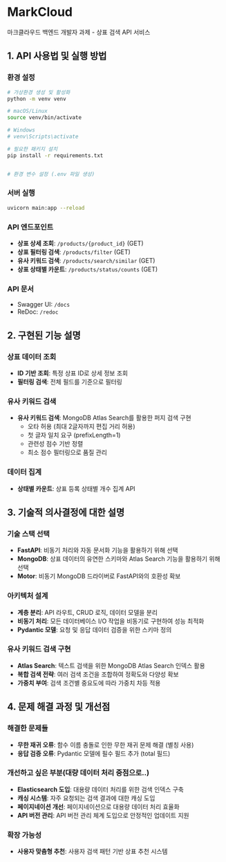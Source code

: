# MarkCloud

마크클라우드 백엔드 개발자 과제 - 상표 검색 API 서비스

## 1. API 사용법 및 실행 방법

### 환경 설정

```bash
# 가상환경 생성 및 활성화
python -m venv venv

# macOS/Linux
source venv/bin/activate

# Windows
# venv\Scripts\activate

# 필요한 패키지 설치
pip install -r requirements.txt


# 환경 변수 설정 (.env 파일 생성)

```

### 서버 실행

```bash
uvicorn main:app --reload
```

### API 엔드포인트

- **상표 상세 조회**: `/products/{product_id}` (GET)
- **상표 필터링 검색**: `/products/filter` (GET)
- **유사 키워드 검색**: `/products/search/similar` (GET)
- **상표 상태별 카운트**: `/products/status/counts` (GET)

### API 문서

- Swagger UI: `/docs`
- ReDoc: `/redoc`

## 2. 구현된 기능 설명

### 상표 데이터 조회
- **ID 기반 조회**: 특정 상표 ID로 상세 정보 조회
- **필터링 검색**: 전체 필드를 기준으로 필터링

### 유사 키워드 검색
- **유사 키워드 검색**: MongoDB Atlas Search를 활용한 퍼지 검색 구현
  - 오타 허용 (최대 2글자까지 편집 거리 허용)
  - 첫 글자 일치 요구 (prefixLength=1)
  - 관련성 점수 기반 정렬
  - 최소 점수 필터링으로 품질 관리

### 데이터 집계
- **상태별 카운트**: 상표 등록 상태별 개수 집계 API

## 3. 기술적 의사결정에 대한 설명

### 기술 스택 선택
- **FastAPI**: 비동기 처리와 자동 문서화 기능을 활용하기 위해 선택
- **MongoDB**: 상표 데이터의 유연한 스키마와 Atlas Search 기능을 활용하기 위해 선택
- **Motor**: 비동기 MongoDB 드라이버로 FastAPI와의 호환성 확보

### 아키텍처 설계
- **계층 분리**: API 라우트, CRUD 로직, 데이터 모델을 분리
- **비동기 처리**: 모든 데이터베이스 I/O 작업을 비동기로 구현하여 성능 최적화
- **Pydantic 모델**: 요청 및 응답 데이터 검증을 위한 스키마 정의

### 유사 키워드 검색 구현
- **Atlas Search**: 텍스트 검색을 위한 MongoDB Atlas Search 인덱스 활용
- **복합 검색 전략**: 여러 검색 조건을 조합하여 정확도와 다양성 확보
- **가중치 부여**: 검색 조건별 중요도에 따라 가중치 차등 적용

## 4. 문제 해결 과정 및 개선점

### 해결한 문제들
- **무한 재귀 오류**: 함수 이름 충돌로 인한 무한 재귀 문제 해결 (별칭 사용)
- **응답 검증 오류**: Pydantic 모델에 필수 필드 추가 (total 필드)

### 개선하고 싶은 부분(대량 데이터 처리 중점으로..)
- **Elasticsearch 도입**: 대용량 데이터 처리를 위한 검색 인덱스 구축
- **캐싱 시스템**: 자주 요청되는 검색 결과에 대한 캐싱 도입
- **페이지네이션 개선**: 페이지네이션으로 대용량 데이터 처리 효율화
- **API 버전 관리**: API 버전 관리 체계 도입으로 안정적인 업데이트 지원

### 확장 가능성
- **사용자 맞춤형 추천**: 사용자 검색 패턴 기반 상표 추천 시스템
